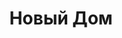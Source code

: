 --- 
title: "Новый Дом" 
site: "www.dom-evp.com.ua" 
town: "Евпатория" 
tel: ["+7 (978) 753-21-62, +38(050)939-55-78, +7(978) 726-55-53, +38(050)939-55-78"] 
address: "Россия, АР Крым, г.Евпатория, проспект Победы, 4." 
mail: "dom_evp@mail.ru, dom-evp@yandex.ua" 
--- 